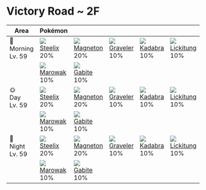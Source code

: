 # Victory Road ~ 2F

Area                   | Pokémon                      | &nbsp;                        | &nbsp;                        | &nbsp;                       | &nbsp;                         | &nbsp;
---                    | ---                          | ---                           | ---                           | ---                          | ---                            | ---
🌅<br>Morning<br>Lv. 59 | ![][208]<br>[Steelix]<br>20% | ![][082]<br>[Magneton]<br>20% | ![][075]<br>[Graveler]<br>10% | ![][064]<br>[Kadabra]<br>10% | ![][108]<br>[Lickitung]<br>10% | ![][042]<br>[Golbat]<br>10%
&nbsp;                 | ![][105]<br>[Marowak]<br>10% | ![][444]<br>[Gabite]<br>10%   | &nbsp;                        | &nbsp;                       | &nbsp;                         | &nbsp;
🌞<br>Day<br>Lv. 59     | ![][208]<br>[Steelix]<br>20% | ![][082]<br>[Magneton]<br>20% | ![][075]<br>[Graveler]<br>10% | ![][064]<br>[Kadabra]<br>10% | ![][108]<br>[Lickitung]<br>10% | ![][042]<br>[Golbat]<br>10%
&nbsp;                 | ![][105]<br>[Marowak]<br>10% | ![][444]<br>[Gabite]<br>10%   | &nbsp;                        | &nbsp;                       | &nbsp;                         | &nbsp;
🌙<br>Night<br>Lv. 59   | ![][208]<br>[Steelix]<br>20% | ![][082]<br>[Magneton]<br>20% | ![][075]<br>[Graveler]<br>10% | ![][064]<br>[Kadabra]<br>10% | ![][108]<br>[Lickitung]<br>10% | ![][042]<br>[Golbat]<br>10%
&nbsp;                 | ![][105]<br>[Marowak]<br>10% | ![][444]<br>[Gabite]<br>10%   | &nbsp;                        | &nbsp;                       | &nbsp;                         | &nbsp;

[Golbat]: ../../pokemon_changes/042/
[Kadabra]: ../../pokemon_changes/064/
[Graveler]: ../../pokemon_changes/075/
[Magneton]: ../../pokemon_changes/082/
[Marowak]: ../../pokemon_changes/105/
[Lickitung]: ../../pokemon_changes/108/
[Steelix]: ../../pokemon_changes/208/
[Gabite]: ../../pokemon_changes/444/
[042]: ../img/pokemon/042.png
[064]: ../img/pokemon/064.png
[075]: ../img/pokemon/075.png
[082]: ../img/pokemon/082.png
[105]: ../img/pokemon/105.png
[108]: ../img/pokemon/108.png
[208]: ../img/pokemon/208.png
[444]: ../img/pokemon/444.png
